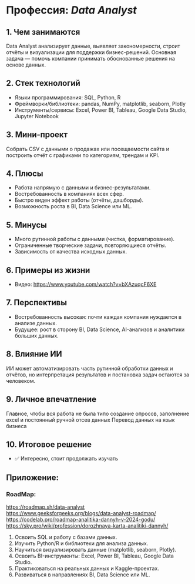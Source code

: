 # Профессия: *Data Analyst*

## 1. Чем занимаются

Data Analyst анализирует данные, выявляет закономерности, строит отчёты и визуализации для поддержки бизнес-решений. Основная задача — помочь компании принимать обоснованные решения на основе данных.

## 2. Стек технологий

* Языки программирования: SQL, Python, R
* Фреймворки/библиотеки: pandas, NumPy, matplotlib, seaborn, Plotly
* Инструменты/сервисы: Excel, Power BI, Tableau, Google Data Studio, Jupyter Notebook

## 3. Мини-проект

Собрать CSV с данными о продажах или посещаемости сайта и построить отчёт с графиками по категориям, трендам и KPI.

## 4. Плюсы

* Работа напрямую с данными и бизнес-результатами.
* Востребованность в компаниях всех сфер.
* Быстро виден эффект работы (отчёты, дашборды).
* Возможность роста в BI, Data Science или ML.

## 5. Минусы

* Много рутинной работы с данными (чистка, форматирование).
* Ограниченные творческие задачи, повторяющиеся отчёты.
* Зависимость от качества исходных данных.

## 6. Примеры из жизни

* Видео: https://www.youtube.com/watch?v=bXAzuqcF6XE

## 7. Перспективы

* Востребованность высокая: почти каждая компания нуждается в анализе данных.
* Будущее: рост в сторону BI, Data Science, AI-анализов и аналитики больших данных.

## 8. Влияние ИИ

ИИ может автоматизировать часть рутинной обработки данных и отчётов, но интерпретация результатов и постановка задач остаются за человеком.

## 9. Личное впечатление

Главное, чтобы вся работа не была типо создание опросов, заполнение excel и постоянный ручной отсев данных
Перевод данных на язык бизнеса

## 10. Итоговое решение

* ✅ Интересно, стоит продолжать изучать

## Приложение:

### RoadMap:

https://roadmap.sh/data-analyst
https://www.geeksforgeeks.org/blogs/data-analyst-roadmap/
https://codelab.pro/roadmap-analitika-dannyh-v-2024-godu/
https://sky.pro/wiki/profession/dorozhnaya-karta-analitiki-dannyh/

1. Освоить SQL и работу с базами данных.
2. Изучить Python/R и библиотеки для анализа данных.
3. Научиться визуализировать данные (matplotlib, seaborn, Plotly).
4. Освоить BI-инструменты: Excel, Power BI, Tableau, Google Data Studio.
5. Практиковаться на реальных данных и Kaggle-проектах.
6. Развиваться в направлениях BI, Data Science или ML.
